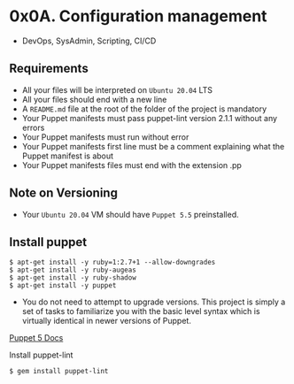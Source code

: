 # 0x0A. Configuration management
- DevOps, SysAdmin, Scripting, CI/CD

## Requirements
- All your files will be interpreted on `Ubuntu 20.04` LTS
- All your files should end with a new line
- A `README.md` file at the root of the folder of the project is mandatory
- Your Puppet manifests must pass puppet-lint version 2.1.1 without any errors
- Your Puppet manifests must run without error
- Your Puppet manifests first line must be a comment explaining what the Puppet manifest is about
- Your Puppet manifests files must end with the extension .pp

## Note on Versioning
- Your `Ubuntu 20.04` VM should have `Puppet 5.5` preinstalled.

## Install puppet
```
$ apt-get install -y ruby=1:2.7+1 --allow-downgrades
$ apt-get install -y ruby-augeas
$ apt-get install -y ruby-shadow
$ apt-get install -y puppet
```

- You do not need to attempt to upgrade versions. This project is simply a set of tasks to familiarize you with the basic level syntax which is virtually identical in newer versions of Puppet.

[Puppet 5 Docs](https://www.puppet.com/docs/puppet/5.5/puppet_index.html) 

Install puppet-lint
```
$ gem install puppet-lint
```
